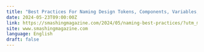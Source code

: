 ```yaml
---
title: "Best Practices For Naming Design Tokens, Components, Variables, And More"
date: 2024-05-23T09:00:00Z
link: https://smashingmagazine.com/2024/05/naming-best-practices/?utm_medium=RSS&utm_source=news.12bit.vn
site: www.smashingmagazine.com
language: English
draft: false
---
```

